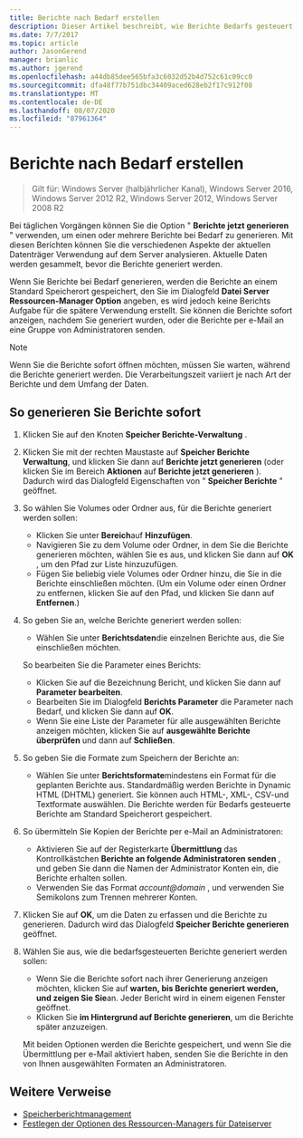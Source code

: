 ```yaml
---
title: Berichte nach Bedarf erstellen
description: Dieser Artikel beschreibt, wie Berichte Bedarfs gesteuert generiert werden, um die Datenträger Verwendung auf dem Server zu analysieren.
ms.date: 7/7/2017
ms.topic: article
author: JasonGerend
manager: brianlic
ms.author: jgerend
ms.openlocfilehash: a44db85dee565bfa3c6032d52b4d752c61c09cc0
ms.sourcegitcommit: dfa48f77b751dbc34409aced628eb2f17c912f08
ms.translationtype: MT
ms.contentlocale: de-DE
ms.lasthandoff: 08/07/2020
ms.locfileid: "87961364"
---
```

# <a name="generate-reports-on-demand"></a>Berichte nach Bedarf erstellen

> Gilt für: Windows Server (halbjährlicher Kanal), Windows Server 2016, Windows Server 2012 R2, Windows Server 2012, Windows Server 2008 R2

Bei täglichen Vorgängen können Sie die Option " **Berichte jetzt generieren** " verwenden, um einen oder mehrere Berichte bei Bedarf zu generieren. Mit diesen Berichten können Sie die verschiedenen Aspekte der aktuellen Datenträger Verwendung auf dem Server analysieren. Aktuelle Daten werden gesammelt, bevor die Berichte generiert werden.

Wenn Sie Berichte bei Bedarf generieren, werden die Berichte an einem Standard Speicherort gespeichert, den Sie im Dialogfeld **Datei Server Ressourcen-Manager Option** angeben, es wird jedoch keine Berichts Aufgabe für die spätere Verwendung erstellt. Sie können die Berichte sofort anzeigen, nachdem Sie generiert wurden, oder die Berichte per e-Mail an eine Gruppe von Administratoren senden.

> [!Note]
> Wenn Sie die Berichte sofort öffnen möchten, müssen Sie warten, während die Berichte generiert werden. Die Verarbeitungszeit variiert je nach Art der Berichte und dem Umfang der Daten.

## <a name="to-generate-reports-immediately"></a>So generieren Sie Berichte sofort

1. Klicken Sie auf den Knoten **Speicher Berichte-Verwaltung** .

2. Klicken Sie mit der rechten Maustaste auf **Speicher Berichte Verwaltung**, und klicken Sie dann auf **Berichte jetzt generieren** (oder klicken Sie im Bereich **Aktionen** auf **Berichte jetzt generieren** ). Dadurch wird das Dialogfeld Eigenschaften von " **Speicher Berichte** " geöffnet.

3. So wählen Sie Volumes oder Ordner aus, für die Berichte generiert werden sollen:

   -   Klicken Sie unter **Bereich**auf **Hinzufügen**.
   -   Navigieren Sie zu dem Volume oder Ordner, in dem Sie die Berichte generieren möchten, wählen Sie es aus, und klicken Sie dann auf **OK** , um den Pfad zur Liste hinzuzufügen.
   -   Fügen Sie beliebig viele Volumes oder Ordner hinzu, die Sie in die Berichte einschließen möchten. (Um ein Volume oder einen Ordner zu entfernen, klicken Sie auf den Pfad, und klicken Sie dann auf **Entfernen**.)

4. So geben Sie an, welche Berichte generiert werden sollen:

    -   Wählen Sie unter **Berichtsdaten**die einzelnen Berichte aus, die Sie einschließen möchten.

   So bearbeiten Sie die Parameter eines Berichts:

   -   Klicken Sie auf die Bezeichnung Bericht, und klicken Sie dann auf **Parameter bearbeiten**.
   -   Bearbeiten Sie im Dialogfeld **Berichts Parameter** die Parameter nach Bedarf, und klicken Sie dann auf **OK**.
   -  Wenn Sie eine Liste der Parameter für alle ausgewählten Berichte anzeigen möchten, klicken Sie auf **ausgewählte Berichte überprüfen** und dann auf **Schließen**.

5. So geben Sie die Formate zum Speichern der Berichte an:

   -  Wählen Sie unter **Berichtsformate**mindestens ein Format für die geplanten Berichte aus. Standardmäßig werden Berichte in Dynamic HTML (DHTML) generiert. Sie können auch HTML-, XML-, CSV-und Textformate auswählen. Die Berichte werden für Bedarfs gesteuerte Berichte am Standard Speicherort gespeichert.

6. So übermitteln Sie Kopien der Berichte per e-Mail an Administratoren:

   - Aktivieren Sie auf der Registerkarte **Übermittlung** das Kontrollkästchen **Berichte an folgende Administratoren senden** , und geben Sie dann die Namen der Administrator Konten ein, die Berichte erhalten sollen.
   - Verwenden Sie das Format <em>account@domain</em> , und verwenden Sie Semikolons zum Trennen mehrerer Konten.

7. Klicken Sie auf **OK**, um die Daten zu erfassen und die Berichte zu generieren. Dadurch wird das Dialogfeld **Speicher Berichte generieren** geöffnet.

8. Wählen Sie aus, wie die bedarfsgesteuerten Berichte generiert werden sollen:

   -   Wenn Sie die Berichte sofort nach ihrer Generierung anzeigen möchten, klicken Sie auf **warten, bis Berichte generiert werden, und zeigen Sie Sie**an. Jeder Bericht wird in einem eigenen Fenster geöffnet.
   -   Klicken Sie **im Hintergrund auf Berichte generieren**, um die Berichte später anzuzeigen.

   Mit beiden Optionen werden die Berichte gespeichert, und wenn Sie die Übermittlung per e-Mail aktiviert haben, senden Sie die Berichte in den von Ihnen ausgewählten Formaten an Administratoren.

## <a name="additional-references"></a>Weitere Verweise

-   [Speicherberichtmanagement](storage-reports-management.md)
-   [Festlegen der Optionen des Ressourcen-Managers für Dateiserver](setting-file-server-resource-manager-options.md)

